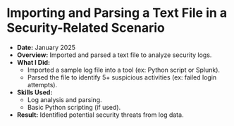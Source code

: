 # Importing and Parsing a Text File in a Security-Related Scenario
- **Date:** January 2025
- **Overview:** Imported and parsed a text file to analyze security logs.
- **What I Did:**
  - Imported a sample log file into a tool (ex: Python script or Splunk).
  - Parsed the file to identify 5+ suspicious activities (ex: failed login attempts).
- **Skills Used:**
  - Log analysis and parsing.
  - Basic Python scripting (if used).
- **Result:** Identified potential security threats from log data.
